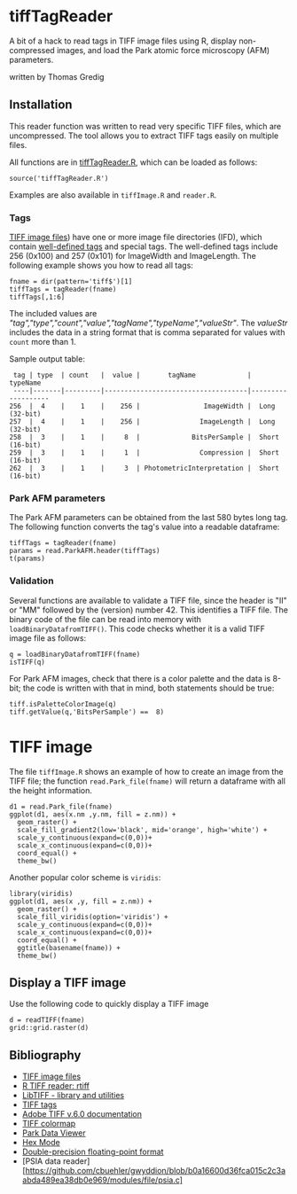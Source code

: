 # tiffTagReader

A bit of a hack to read tags in TIFF image files using R, display non-compressed images, and load the Park atomic force microscopy (AFM) parameters.

written by Thomas Gredig

## Installation

This reader function was written to read very specific TIFF files, which are uncompressed. The tool allows you to extract TIFF tags easily on multiple files.

All functions are in [tiffTagReader.R](tiffTagReader.R), which can be loaded as follows:

```{r}
source('tiffTagReader.R')
```

Examples are also available in `tiffImage.R` and `reader.R`.


### Tags

[TIFF image files](https://en.wikipedia.org/wiki/TIFF)) have one or more image file directories (IFD), which contain [well-defined tags](https://www.loc.gov/preservation/digital/formats/content/tiff_tags.shtml) and special tags. The well-defined tags include 256 (0x100) and 257 (0x101) for ImageWidth and ImageLength. The following example shows you how to read all tags:

```{r}
fname = dir(pattern='tiff$')[1]
tiffTags = tagReader(fname)
tiffTags[,1:6]
```

The included values are *"tag","type","count","value","tagName","typeName","valueStr"*. The *valueStr* includes the data in a string format that is comma separated for values with `count` more than 1.

Sample output table:

     tag | type  | count   |  value |       tagName             |   typeName
     ----|-------|---------|------------------------------------|-------------------
    256  |  4    |    1    |    256 |                ImageWidth |  Long (32-bit)
    257  |  4    |    1    |    256 |               ImageLength |  Long (32-bit)
    258  |  3    |    1    |     8  |             BitsPerSample |  Short (16-bit)
    259  |  3    |    1    |     1  |               Compression |  Short (16-bit)
    262  |  3    |    1    |     3  | PhotometricInterpretation |  Short (16-bit)



### Park AFM parameters

The Park AFM parameters can be obtained from the last 580 bytes long tag. The following function converts the tag's value into a readable dataframe:

```{r}
tiffTags = tagReader(fname)
params = read.ParkAFM.header(tiffTags)
t(params)
```


### Validation

Several functions are available to validate a TIFF file, since the header is "II" or "MM" followed by the (version) number 42. This identifies a TIFF file. The binary code of the file can be read into memory with `loadBinaryDatafromTIFF()`. This code checks whether it is a valid TIFF image file as follows:

```{r}
q = loadBinaryDatafromTIFF(fname)
isTIFF(q)
```

For Park AFM images, check that there is a color palette and the data is 8-bit; the code is written with that in mind, both statements should be true:

```{r}
tiff.isPaletteColorImage(q)
tiff.getValue(q,'BitsPerSample') ==  8)
```

# TIFF image

The file `tiffImage.R` shows an example of how to create an image from the TIFF file; the function `read.Park_file(fname)` will return a dataframe with all the height information.

```{r}
d1 = read.Park_file(fname)
ggplot(d1, aes(x.nm ,y.nm, fill = z.nm)) +
  geom_raster() +
  scale_fill_gradient2(low='black', mid='orange', high='white') +
  scale_y_continuous(expand=c(0,0))+
  scale_x_continuous(expand=c(0,0))+
  coord_equal() +
  theme_bw()
```

Another popular color scheme is `viridis`:

```{r}
library(viridis)
ggplot(d1, aes(x ,y, fill = z.nm)) +
  geom_raster() +
  scale_fill_viridis(option='viridis') +
  scale_y_continuous(expand=c(0,0))+
  scale_x_continuous(expand=c(0,0))+
  coord_equal() +
  ggtitle(basename(fname)) +
  theme_bw()
```


## Display a TIFF image

Use the following code to quickly display a TIFF image

```{r}
d = readTIFF(fname)
grid::grid.raster(d)
```


## Bibliography

- [TIFF image files](https://en.wikipedia.org/wiki/TIFF)
- [R TIFF reader: rtiff](https://github.com/cran/rtiff)
- [LibTIFF - library and utilities](http://www.libtiff.org/)
- [TIFF tags](https://www.loc.gov/preservation/digital/formats/content/tiff_tags.shtml)
- [Adobe TIFF v.6.0 documentation](https://www.adobe.io/content/dam/udp/en/open/standards/tiff/TIFF6.pdf)
- [TIFF colormap](https://www.awaresystems.be/imaging/tiff/tifftags/colormap.html)
- [Park Data Viewer](https://github.com/mdendzik/Park-AFM-data-viewer/blob/master/AFMimage.m)
- [Hex Mode](https://stat.ethz.ch/R-manual/R-devel/library/base/html/hexmode.html)
- [Double-precision floating-point format](https://en.wikipedia.org/wiki/Double-precision_floating-point_format)
- [PSIA data reader][https://github.com/cbuehler/gwyddion/blob/b0a16600d36fca015c2c3aabda489ea38db0e969/modules/file/psia.c]
